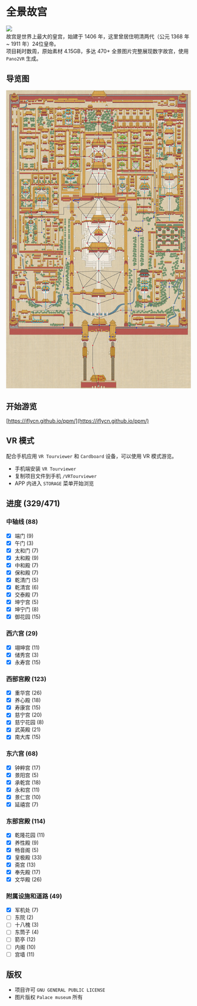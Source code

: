 # 全景故宫
![](https://img.shields.io/badge/license-GPL-brightgreen.svg)  
故宫是世界上最大的皇宫，始建于 1406 年，这里曾居住明清两代（公元 1368 年 ~ 1911 年）24位皇帝。  
项目耗时数周，原始素材 4.15GB，多达 470+ 全景图片完整展现数字故宫，使用 `Pano2VR` 生成。  

## 导览图
![](https://github.com/iflycn/ppm/blob/master/map.jpg)

## 开始游览
[https://iflycn.github.io/ppm/](https://iflycn.github.io/ppm/)

## VR 模式
配合手机应用 `VR Tourviewer` 和 `Cardboard` 设备，可以使用 VR 模式游览。
- 手机端安装 `VR Tourviewer`
- 复制项目文件到手机 `/VRTourviewer`
- APP 内进入 `STORAGE` 菜单开始浏览

## 进度 (329/471)
### 中轴线 (88)
- [x] 端门 (9)
- [x] 午门 (3)
- [x] 太和门 (7)
- [x] 太和殿 (9)
- [x] 中和殿 (7)
- [x] 保和殿 (7)
- [x] 乾清门 (5)
- [x] 乾清宫 (6)
- [x] 交泰殿 (7)
- [x] 坤宁宫 (5)
- [x] 坤宁门 (8)
- [x] 御花园 (15)
### 西六宫 (29)
- [x] 翊坤宫 (11)
- [x] 储秀宫 (3)
- [x] 永寿宫 (15)
### 西部宫殿 (123)
- [x] 重华宫 (26)
- [x] 养心殿 (18)
- [x] 寿康宫 (15)
- [x] 慈宁宫 (20)
- [x] 慈宁花园 (8)
- [x] 武英殿 (21)
- [x] 南大库 (15)
### 东六宫 (68)
- [x] 钟粹宫 (17)
- [x] 景阳宫 (5)
- [x] 承乾宫 (18)
- [x] 永和宫 (11)
- [x] 景仁宫 (10)
- [x] 延禧宫 (7)
### 东部宫殿 (114)
- [x] 乾隆花园 (11)
- [x] 养性殿 (9)
- [x] 畅音阁 (5)
- [x] 皇极殿 (33)
- [x] 斋宫 (13)
- [x] 奉先殿 (17)
- [x] 文华殿 (26)
### 附属设施和道路 (49)
- [x] 军机处 (7)
- [ ] 东院 (2)
- [ ] 十八槐 (3)
- [ ] 东筒子 (4)
- [ ] 箭亭 (12)
- [ ] 内阁 (10)
- [ ] 宫墙 (11)

## 版权
- 项目许可 `GNU GENERAL PUBLIC LICENSE`
- 图片版权 `Palace museum` 所有
